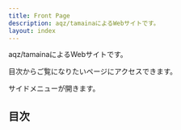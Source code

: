 ```yaml
---
title: Front Page
description: aqz/tamainaによるWebサイトです。
layout: index
---
```

aqz/tamainaによるWebサイトです。

目次からご覧になりたいページにアクセスできます。

サイドメニューが開きます。

## 目次